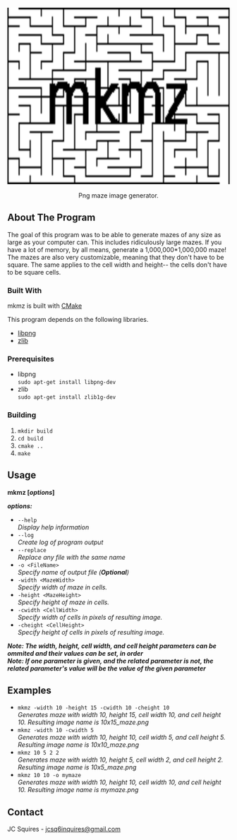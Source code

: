 <br />
<div align="center">
  <a href="https://github.com/jcsq6/mkmz">
    <img src="images/logo.png" alt="Logo" width="800" height="400">
  </a>

  <p align="center">
    Png maze image generator.
  </p>
</div>

## About The Program

The goal of this program was to be able to generate mazes of any size as large as your computer can. This includes ridiculously large mazes. If you have a lot of memory, by all means, generate a 1,000,000*1,000,000 maze! The mazes are also very customizable, meaning that they don't have to be square. The same applies to the cell width and height-- the cells don't have to be square cells.


### Built With

mkmz is built with [CMake](https://cmake.org/)

This program depends on the following libraries.

* [libpng](http://www.libpng.org/pub/png/libpng.html)
* [zlib](https://zlib.net/)

### Prerequisites
* libpng  
  ```sudo apt-get install libpng-dev```
* zlib  
  ```sudo apt-get install zlib1g-dev```  

### Building

1. `mkdir build`
2. `cd build`
3. `cmake ..`  
4. `make`  

## Usage  
**mkmz [*options*]** 

***options:***  
* ```--help```  
*Display help information*  
* ```--log```  
*Create log of program output*  
* ```--replace```  
*Replace any file with the same name*  
* ```-o <FileName>```  
*Specify name of output file (**Optional**)*  
* ```-width <MazeWidth>```  
*Specify width of maze in cells.*  
* ```-height <MazeHeight>```  
*Specify height of maze in cells.*  
* ```-cwidth <CellWidth>```  
*Specify width of cells in pixels of resulting image.*  
* ```-cheight <CellHeight>```  
*Specify height of cells in pixels of resulting image.*  

***Note: The width, height, cell width, and cell height parameters can be ommited and their values can be set, in order***  
***Note: If one parameter is given, and the related parameter is not, the related parameter's value will be the value of the given parameter***  

## Examples  
* ```mkmz -width 10 -height 15 -cwidth 10 -cheight 10```  
  *Generates maze with width 10, height 15, cell width 10, and cell height 10. Resulting image name is 10x15_maze.png*  
* ```mkmz -width 10 -cwidth 5```  
  *Generates maze with width 10, height 10, cell width 5, and cell height 5. Resulting image name is 10x10_maze.png*  
* ```mkmz 10 5 2 2```  
  *Generates maze with width 10, height 5, cell width 2, and cell height 2. Resulting image name is 10x5_maze.png*  
* ```mkmz 10 10 -o mymaze```  
  *Generates maze with width 10, height 10, cell width 10, and cell height 10. Resulting image name is mymaze.png*  

## Contact

JC Squires - jcsq6inquires@gmail.com
